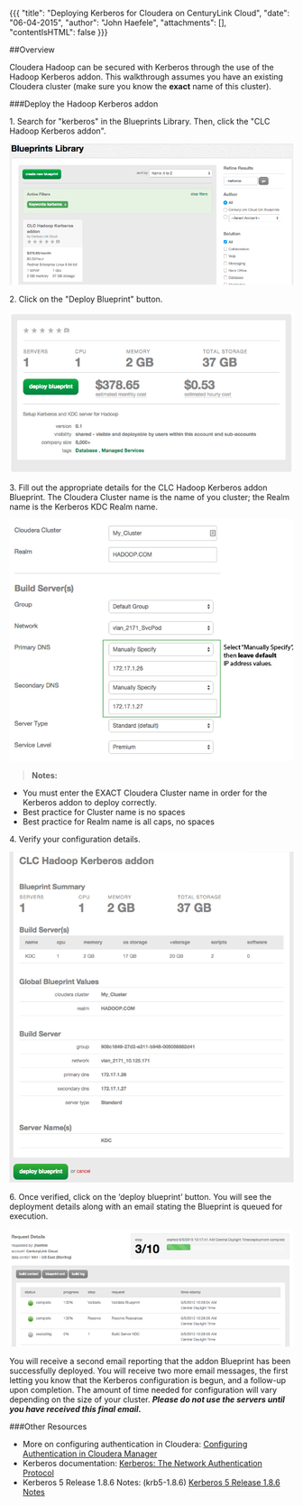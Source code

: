{{{
  "title": "Deploying Kerberos for Cloudera on CenturyLink Cloud",
  "date": "06-04-2015",
  "author": "John Haefele",
  "attachments": [],
  "contentIsHTML": false
}}}

##Overview

Cloudera Hadoop can be secured with Kerberos through the use of the Hadoop Kerberos addon. This walkthrough assumes you have an existing Cloudera cluster (make sure you know the **exact** name of this cluster).

###Deploy the Hadoop Kerberos addon

1\. Search for "kerberos" in the Blueprints Library. Then, click the "CLC Hadoop Kerberos addon".

![CLC Search kerberos](../images/deploying-hadoop-kerberos-addon-01.png)

2\. Click on the "Deploy Blueprint" button.

![CLC Deploy Kerberos addon Blueprint](../images/deploying-hadoop-kerberos-addon-02.png)

3\. Fill out the appropriate details for the CLC Hadoop Kerberos addon Blueprint. The Cloudera Cluster name is the name of you cluster; the Realm name is the Kerberos KDC Realm name.

![CLC Specify Cloudera Cluster/Realm names](../images/deploying-hadoop-kerberos-addon-03.png)  

>**Notes:**
- You must enter the EXACT Cloudera Cluster name in order for the Kerberos addon to deploy correctly.
- Best practice for Cluster name is no spaces
- Best practice for Realm name is all caps, no spaces

4\. Verify your configuration details.

![CLC Verify Addon Configuration](../images/deploying-hadoop-kerberos-addon-04.png)

6\. Once verified, click on the ‘deploy blueprint’ button.
You will see the deployment details along with an email stating the Blueprint is queued for execution.

![CLC Kerberos addon Blueprint Executing](../images/deploying-hadoop-kerberos-addon-05.png)

You will receive a second email reporting that the addon Blueprint has been successfully deployed. You will receive two more email messages, the first letting you know that the Kerberos configuration is begun, and a follow-up upon completion. The amount of time needed for configuration will vary depending on the size of your cluster. **_Please do not use the servers until you have received this final email._**

###Other Resources
- More on configuring authentication in Cloudera: [Configuring Authentication in Cloudera Manager](http://www.cloudera.com/content/cloudera/en/documentation/core/latest/topics/cm_sg_authentication.html)
- Kerberos documentation: [Kerberos: The Network Authentication Protocol](http://web.mit.edu/Kerberos/)
- Kerberos 5 Release 1.8.6 Notes: (krb5-1.8.6) [Kerberos 5 Release 1.8.6 Notes](http://web.mit.edu/Kerberos/krb5-1.8/)